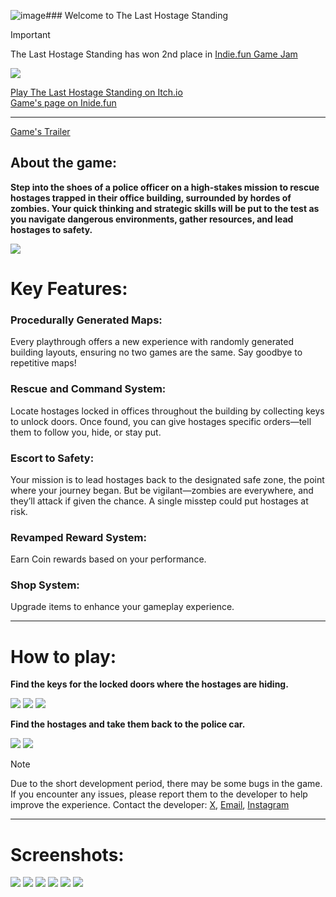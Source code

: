![image](https://github.com/user-attachments/assets/525b688d-ffa6-4b58-bca7-73edd9637a40)### Welcome to The Last Hostage Standing

> [!IMPORTANT]
>The Last Hostage Standing has won 2nd place in [Indie.fun Game Jam](https://itch.io/jam/indiefun-game-jam)

![](https://img.itch.zone/aW1nLzIwMjEyOTIwLmpwZw==/315x250%23c/vI9laT.jpg)


[Play The Last Hostage Standing on Itch.io](https://khalilakm.itch.io/the-last-hostage-standing)  
[Game's page on Inide.fun](https://indie.fun/game-MEFZ-AEW5)

----
[Game's Trailer](https://www.youtube.com/watch?v=_n7A3O-F3gI)

## About the game: 

**Step into the shoes of a police officer on a high-stakes mission to rescue hostages trapped in their office building, surrounded by hordes of zombies. Your quick thinking and strategic skills will be put to the test as you navigate dangerous environments, gather resources, and lead hostages to safety.**



![](https://i3.ytimg.com/vi/_n7A3O-F3gI/maxresdefault.jpg)

# Key Features:
### Procedurally Generated Maps:

Every playthrough offers a new experience with randomly generated building layouts, ensuring no two games are the same. Say goodbye to repetitive maps!

### Rescue and Command System:

Locate hostages locked in offices throughout the building by collecting keys to unlock doors. Once found, you can give hostages specific orders—tell them to follow you, hide, or stay put.

### Escort to Safety:

Your mission is to lead hostages back to the designated safe zone, the point where your journey began. But be vigilant—zombies are everywhere, and they’ll attack if given the chance. A single misstep could put hostages at risk.

### Revamped Reward System:

 Earn Coin rewards based on your performance.
 
### Shop System:

  Upgrade items to enhance your gameplay experience.

  ____
# How to play:

**Find the keys for the locked doors where the hostages are hiding.**

![](https://img.itch.zone/aW1nLzE5OTIxOTY1LmpwZw==/original/Ykhkib.jpg)
![](https://img.itch.zone/aW1nLzE5OTIxOTc0LmpwZw==/original/OTrKDv.jpg)
![](https://img.itch.zone/aW1nLzE5OTIxOTc2LmpwZw==/original/TMMcDm.jpg)

**Find the hostages and take them back to the police car.**

![](https://img.itch.zone/aW1nLzE5OTIzMzA0LnBuZw==/original/o7FzFZ.png)
![](https://img.itch.zone/aW1nLzE5OTIzMzE0LnBuZw==/original/zVixWM.png)



> [!Note]
> Due to the short development period, there may be some bugs in the game. If you encounter any issues, please report them to the developer to help improve the experience.
> Contact the developer: [X](https://www.x.com/KhalilHammouda1), [Email](hammoudakhalil5585@gmail.com), [Instagram](https://www.instagram.com/khalilhammouda)

----
# Screenshots:
![](https://img.itch.zone/aW1hZ2UvMzMzNjYxNy8xOTkyMTc3MC5wbmc=/347x500/kJbmZl.png)
![](https://img.itch.zone/aW1hZ2UvMzMzNjYxNy8xOTkyMTc2OS5wbmc=/347x500/lajD6j.png)
![](https://img.itch.zone/aW1hZ2UvMzMzNjYxNy8xOTkyMTc2OC5wbmc=/347x500/zp96jl.png)
![](https://img.itch.zone/aW1hZ2UvMzMzNjYxNy8xOTkyMTc3MS5wbmc=/347x500/MEMEXW.png)
![](https://img.itch.zone/aW1hZ2UvMzMzNjYxNy8xOTkyMTc3My5wbmc=/347x500/lep6Sr.png)
![](https://img.itch.zone/aW1hZ2UvMzMzNjYxNy8xOTkyMTc3Mi5wbmc=/347x500/YUrNOO.png)

